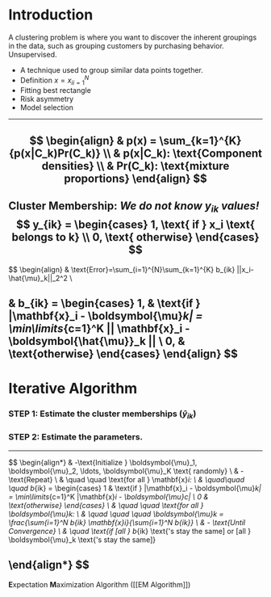 
# Introduction
A clustering problem is where you want to discover the inherent groupings in the data, such as grouping customers by purchasing behavior. Unsupervised.

* A technique used to group similar data points together.
* Definition $x = {x_i}^{N}_{i=1}$
* Fitting best rectangle
* Risk asymmetry
* Model selection
-----
$$
\begin{align}
& p(x) = \sum_{k=1}^{K}{p(x|C_k)Pr(C_k)} \\
& p(x|C_k): \text{Component densities} \\
& Pr(C_k): \text{mixture proportions}
\end{align}
$$
-------
Cluster Membership: *We do not know $y_{ik}$ values!*
$$
y_{ik} = \begin{cases}
1, \text{ if } x_i \text{ belongs to k} \\
0, \text{ otherwise}
\end{cases}
$$
-----
$$
\begin{align}
& \text{Error}=\sum_{i=1}^{N}\sum_{k=1}^{K} b_{ik} ||x_i-\hat{\mu}_k||_2^2 \\


& b_{ik} = 
	\begin{cases} 
		1, & \text{if } \|\mathbf{x}_i - \boldsymbol{\mu}_k\| = \min\limits_{c=1}^K || \mathbf{x}_i - \boldsymbol{\hat{\mu}}_k || \\
		0, & \text{otherwise}
	\end{cases}
\end{align}
$$
-------
# Iterative Algorithm
### **STEP 1:** Estimate the cluster memberships ($\hat{y}_{ik}$)
### **STEP 2:** Estimate the parameters.
------
$$
\begin{align*}
& -\text{Initialize } \boldsymbol{\mu}_1, \boldsymbol{\mu}_2, \ldots, \boldsymbol{\mu}_K \text{ randomly} \\
& -\text{Repeat} \\
& \quad \quad \text{for all } \mathbf{x}_i: \\
& \quad\quad \quad b_{ik} = \begin{cases}
1 & \text{if } \|\mathbf{x}_i - \boldsymbol{\mu}_k\| = \min\limits_{c=1}^K \|\mathbf{x}_i - \boldsymbol{\mu}_c\| \\
0 & \text{otherwise}
\end{cases} \\
& \quad \quad \text{for all } \boldsymbol{\mu}_k: \\
& \quad \quad \quad \boldsymbol{\mu}_k = \frac{\sum_{i=1}^N b_{ik} \mathbf{x}_i}{\sum_{i=1}^N b_{ik}} \\
& - \text{Until Convergence} \\
& \quad \text{if [all } b_{ik} \text{'s stay the same] or [all } \boldsymbol{\mu}_k \text{'s stay the same]}

\end{align*}
$$
-------------
**E**xpectation **M**aximization Algorithm ([[EM Algorithm]])
